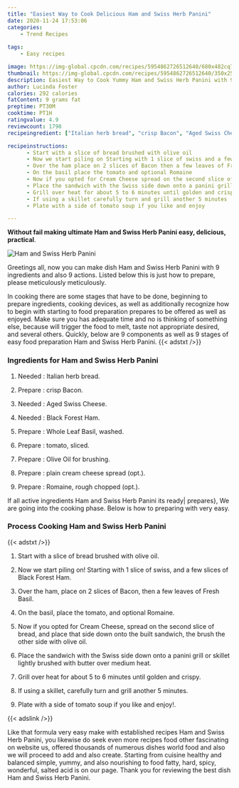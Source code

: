 ```yaml
---
title: "Easiest Way to Cook Delicious Ham and Swiss Herb Panini"
date: 2020-11-24 17:53:06
categories:
    - Trend Recipes
    
tags:
    - Easy recipes

image: https://img-global.cpcdn.com/recipes/5954862726512640/680x482cq70/ham-and-swiss-herb-panini-recipe-main-photo.jpg
thumbnail: https://img-global.cpcdn.com/recipes/5954862726512640/350x250cq70/ham-and-swiss-herb-panini-recipe-main-photo.jpg
description: Easiest Way to Cook Yummy Ham and Swiss Herb Panini with 9 ingredients and 9 stages of easy cooking.
author: Lucinda Foster
calories: 292 calories
fatContent: 9 grams fat
preptime: PT30M
cooktime: PT1H
ratingvalue: 4.9
reviewcount: 1798
recipeingredient: ["Italian herb bread", "crisp Bacon", "Aged Swiss Cheese", "Black Forest Ham", "Whole Leaf Basil washed", "tomato sliced", "Olive Oil for brushing", "plain cream cheese spread opt", "Romaine rough chopped opt"]

recipeinstructions: 
      - Start with a slice of bread brushed with olive oil 
      - Now we start piling on Starting with 1 slice of swiss and a few slices of Black Forest Ham 
      - Over the ham place on 2 slices of Bacon then a few leaves of Fresh Basil 
      - On the basil place the tomato and optional Romaine 
      - Now if you opted for Cream Cheese spread on the second slice of bread and place that side down onto the built sandwich the brush the other side with olive oil 
      - Place the sandwich with the Swiss side down onto a panini grill or skillet lightly brushed with butter over medium heat 
      - Grill over heat for about 5 to 6 minutes until golden and crispy 
      - If using a skillet carefully turn and grill another 5 minutes 
      - Plate with a side of tomato soup if you like and enjoy

---
```




**Without fail making ultimate Ham and Swiss Herb Panini easy, delicious, practical**. 


![Ham and Swiss Herb Panini](https://img-global.cpcdn.com/recipes/5954862726512640/680x482cq70/ham-and-swiss-herb-panini-recipe-main-photo.jpg "Ham and Swiss Herb Panini")




Greetings all, now you can make dish Ham and Swiss Herb Panini with 9 ingredients and also 9 actions. Listed below this is just how to prepare, please meticulously meticulously.

In cooking there are some stages that have to be done, beginning to prepare ingredients, cooking devices, as well as additionally recognize how to begin with starting to food preparation prepares to be offered as well as enjoyed. Make sure you has adequate time and no is thinking of something else, because will trigger the food to melt, taste not appropriate desired, and several others. Quickly, below are 9 components as well as 9 stages of easy food preparation Ham and Swiss Herb Panini.
{{< adstxt />}}

### Ingredients for Ham and Swiss Herb Panini


1. Needed  : Italian herb bread.

1. Prepare  : crisp Bacon.

1. Needed  : Aged Swiss Cheese.

1. Needed  : Black Forest Ham.

1. Prepare  : Whole Leaf Basil, washed.

1. Prepare  : tomato, sliced.

1. Prepare  : Olive Oil for brushing.

1. Prepare  : plain cream cheese spread (opt.).

1. Prepare  : Romaine, rough chopped (opt.).



If all active ingredients Ham and Swiss Herb Panini its ready| prepares}, We are going into the cooking phase. Below is how to preparing with very easy.

### Process Cooking Ham and Swiss Herb Panini

{{< adstxt />}}


1. Start with a slice of bread brushed with olive oil.



1. Now we start piling on! Starting with 1 slice of swiss, and a few slices of Black Forest Ham.



1. Over the ham, place on 2 slices of Bacon, then a few leaves of Fresh Basil.



1. On the basil, place the tomato, and optional Romaine.



1. Now if you opted for Cream Cheese, spread on the second slice of bread, and place that side down onto the built sandwich, the brush the other side with olive oil.



1. Place the sandwich with the Swiss side down onto a panini grill or skillet lightly brushed with butter over medium heat.



1. Grill over heat for about 5 to 6 minutes until golden and crispy.



1. If using a skillet, carefully turn and grill another 5 minutes.



1. Plate with a side of tomato soup if you like and enjoy!.





{{< adslink />}}

Like that formula very easy make with established recipes Ham and Swiss Herb Panini, you likewise do seek even more recipes food other fascinating on website us, offered thousands of numerous dishes world food and also we will proceed to add and also create. Starting from cuisine healthy and balanced simple, yummy, and also nourishing to food fatty, hard, spicy, wonderful, salted acid is on our page. Thank you for reviewing the best dish Ham and Swiss Herb Panini.
